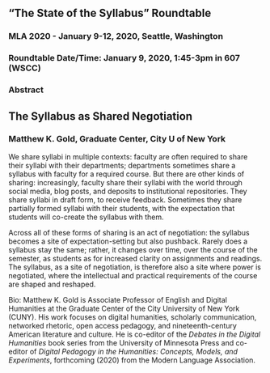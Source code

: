 ## “The State of the Syllabus” Roundtable
### MLA 2020 - January 9-12, 2020, Seattle, Washington  
### Roundtable Date/Time: January 9, 2020, 1:45-3pm in 607 (WSCC)
### Abstract

## The Syllabus as Shared Negotiation
### Matthew K. Gold, Graduate Center, City U of New York

We share syllabi in multiple contexts: faculty are often required to share their syllabi with their departments; departments sometimes share a syllabus with faculty for a required course. But there are other kinds of sharing: increasingly, faculty share their syllabi with the world through social media, blog posts, and deposits to institutional repositories. They share syllabi in draft form, to receive feedback. Sometimes they share partially formed syllabi with their students, with the expectation that students will co-create the syllabus with them. 

Across all of these forms of sharing is an act of negotiation: the syllabus becomes a site of expectation-setting but also pushback. Rarely does a syllabus stay the same; rather, it changes over time, over the course of the semester, as students as for increased clarity on assignments and readings. The syllabus, as a site of negotiation, is therefore also a site where power is negotiated, where the intellectual and practical requirements of the course are shaped and reshaped.

Bio: Matthew K. Gold is Associate Professor of English and Digital Humanities at the Graduate Center of the City University of New York (CUNY).  His work focuses on digital humanities, scholarly communication, networked rhetoric, open access pedagogy, and nineteenth-century American literature and culture.  He is co-editor of the *Debates in the Digital Humanities* book series from the University of Minnesota Press and co-editor of *Digital Pedagogy in the Humanities: Concepts, Models, and Experiments*, forthcoming (2020) from the Modern Language Association.
